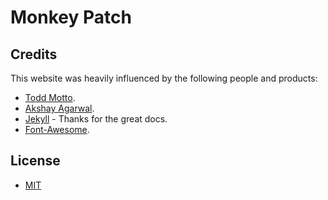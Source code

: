 # Monkey Patch

## Credits

This website was heavily influenced by the following people and products:

* [Todd Motto](https://github.com/toddmotto).
* [Akshay Agarwal](https://github.com/AkshayAgarwal007).
* [Jekyll](https://github.com/jekyll/jekyll) - Thanks for the great docs.
* [Font-Awesome](http://fontawesome.io).

## License
* [MIT](https://github.com/monkeypatch-xyz/monkeypatch-xyz.github.io/blob/master/LICENCE)
